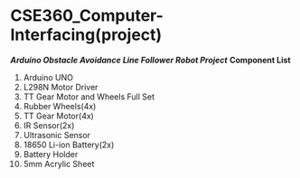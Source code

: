 # CSE360_Computer-Interfacing(project)
**_Arduino Obstacle Avoidance Line Follower Robot Project_**
**Component List**
1) Arduino UNO 
2) L298N Motor Driver
3) TT Gear Motor and Wheels Full Set
4) Rubber Wheels(4x)
5) TT Gear Motor(4x)
6) IR Sensor(2x)
7) Ultrasonic Sensor
8) 18650 Li-ion Battery(2x)
9) Battery Holder
9) 5mm Acrylic Sheet

